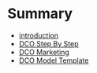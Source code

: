 # Summary

* [introduction](README.md)
* [DCO Step By Step](dco-step-by-step.md)
* [DCO Marketing](dco-marketing.md)
* [DCO Model Template](dco-model-template.md)

